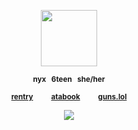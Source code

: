 <p align="center"> <img width="90" src="https://i.pinimg.com/originals/2f/c1/b8/2fc1b8f82e14172e3bcae39ca8c8ab33.gif">

<div align="center"> 

<sup>**nyx⠀6teen⠀she/her**</sub></sup>

<div align="center"> 
 
<sup>[**rentry**](https://rentry.co/domainclash)⠀⠀ ⠀[**atabook**](https://soulripper.atabook.org/)⠀⠀ ⠀[**guns.lol**](https://guns.lol/soulripper)</sub></sup>

<div align="center"> 
  
![](https://komarev.com/ghpvc/?username=vampiresoul&color=9c005d&label=ꔫ)
